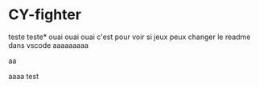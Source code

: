 # CY-fighter

teste teste*
ouai ouai ouai c'est pour voir si jeux peux changer le readme dans vscode aaaaaaaaa

aa

aaaa
test 


